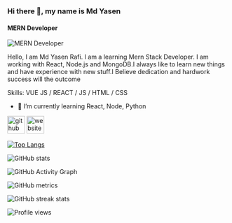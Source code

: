 ### Hi there 👋, my name is Md Yasen
#### MERN Developer
![MERN Developer](https://arturssmirnovs.github.io/github-profile-readme-generator/images/banner.png)

Hello, I am  Md  Yasen Rafi. I am a  learning Mern Stack Developer. I am working with React, Node.js and MongoDB.I always like to learn new things and have experience with new stuff.I Believe dedication and hardwork success will the outcome

Skills: VUE JS / REACT / JS / HTML / CSS

- 🌱 I’m currently learning React, Node, Python 


[<img src='https://cdn.jsdelivr.net/npm/simple-icons@3.0.1/icons/github.svg' alt='github' height='40'>](https://github.com/mdyasenrafe)  [<img src='https://cdn.jsdelivr.net/npm/simple-icons@3.0.1/icons/icloud.svg' alt='website' height='40'>](https://mdyasenrafe.netlify.app/)  

[![Top Langs](https://github-readme-stats.vercel.app/api/top-langs/?username=mdyasenrafe)](https://github.com/anuraghazra/github-readme-stats)

![GitHub stats](https://github-readme-stats.vercel.app/api?username=mdyasenrafe&show_icons=true&count_private=true)  

![GitHub Activity Graph](https://activity-graph.herokuapp.com/graph?username=mdyasenrafe)  

![GitHub metrics](https://metrics.lecoq.io/mdyasenrafe)  

![GitHub streak stats](https://github-readme-streak-stats.herokuapp.com/?user=mdyasenrafe)  

![Profile views](https://gpvc.arturio.dev/mdyasenrafe)  
